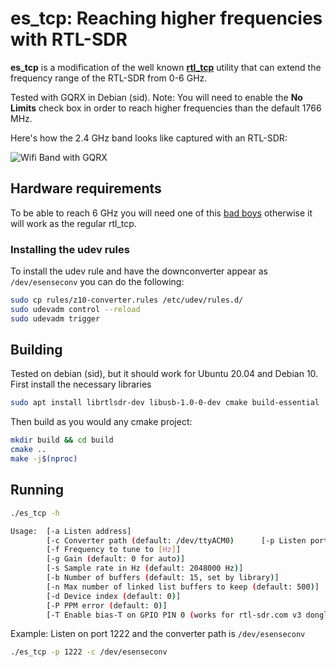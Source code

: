 # es_tcp: Reaching higher frequencies with RTL-SDR

**es\_tcp** is a modification of the well known [**rtl_tcp**](https://github.com/pinkavaj/rtl-sdr/blob/master/src/rtl_tcp.c) utility that can extend the frequency range of the RTL-SDR from 0-6 GHz.

Tested with GQRX in Debian (sid). Note: You will need to enable the **No Limits** check box in order to reach higher frequencies than the default 1766 MHz.

Here's how the 2.4 GHz band looks like captured with an RTL-SDR:

![Wifi Band with GQRX](./img/gqrx.gif)

## Hardware requirements

To be able to reach 6 GHz you will need one of this [bad boys](https://github.com/electrosense/hardware) otherwise it will work as the regular rtl_tcp.

### Installing the udev rules
To install the udev rule and have the downconverter appear as ```/dev/esenseconv``` you can do the following:
```bash
sudo cp rules/z10-converter.rules /etc/udev/rules.d/
sudo udevadm control --reload
sudo udevadm trigger
```

## Building

Tested on debian (sid), but it should work for Ubuntu 20.04 and Debian 10. First install the necessary libraries

```bash
sudo apt install librtlsdr-dev libusb-1.0-0-dev cmake build-essential
```

Then build as you would any cmake project:
```bash
mkdir build && cd build
cmake ..
make -j$(nproc)
```

## Running

```bash
./es_tcp -h
```

```bash
Usage:  [-a Listen address]
        [-c Converter path (default: /dev/ttyACM0)      [-p Listen port (default: 1234)]
        [-f Frequency to tune to [Hz]]
        [-g Gain (default: 0 for auto)]
        [-s Sample rate in Hz (default: 2048000 Hz)]
        [-b Number of buffers (default: 15, set by library)]
        [-n Max number of linked list buffers to keep (default: 500)]
        [-d Device index (default: 0)]
        [-P PPM error (default: 0)]
        [-T Enable bias-T on GPIO PIN 0 (works for rtl-sdr.com v3 dongles)]
```

Example: Listen on port 1222 and the converter path is ```/dev/esenseconv```
```bash
./es_tcp -p 1222 -c /dev/esenseconv
```




